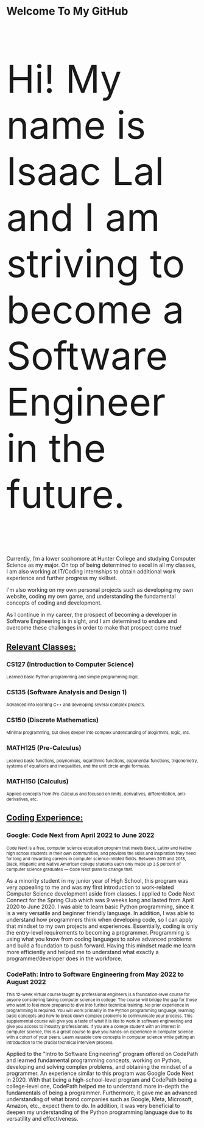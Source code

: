 <h1> Welcome To My GitHub </h1>

<p style = "font-size: 100px">
Hi! My name is Isaac Lal and I am striving to become a Software Engineer in the future. 

Currently, I’m a lower sophomore at Hunter College and studying Computer Science as my major. On top of being determined to excel in all my classes, I am also working at IT/Coding internships to obtain additional work experience and further progress my skillset.

I'm also working on my own personal projects such as developing my own website, coding my own game, and understanding the fundamental concepts of coding and development. 

As I continue in my career, the prospect of becoming a developer in Software Engineering is in sight, and I am determined to endure and overcome these challenges in order to make that prospect come true!
</p>

<h2><ins> Relevant Classes: </ins></h2>

<h3> CS127 (Introduction to Computer Science) </h3>

<p style = "font-size:11px"> 
Learned basic Python programming and simple programming logic.
</p>

<h3> CS135 (Software Analysis and Design 1) </h3>

<p style = "font-size:11px"> 
Advanced into learning C++ and developing several complex projects.
</p>

<h3> CS150 (Discrete Mathematics) </h3>

<p style = "font-size:11px"> 
Minimal programming, but dives deeper into complex understanding of alogirthms, logic, etc.
</p>

<h3> MATH125 (Pre-Calculus) </h3>

<p style = "font-size:11px"> 
Learned basic functions, polynomials, logarithmic functions, exponential functions, trigonometry, systems of equations and inequalities, and the unit circle angle formulas. 
</p>

<h3> MATH150 (Calculus) </h3>

<p style = "font-size:11px"> 
Applied concepts from Pre-Calculus and focused on limits, derivatives, differentiation, anti-derivatives, etc. 
</p>

<h2><ins> Coding Experience: </ins></h2>


<h3> Google: Code Next from April 2022 to June 2022 </h3>

<p style = "font-size:11px"> 
Code Next is a free, computer science education program that meets Black, Latinx and Native high school students in their own communities, and provides the skills and inspiration they need for long and rewarding careers in computer science-related fields. Between 2011 and 2018, Black, Hispanic and Native American college students each only made up 3.5 percent of computer science graduates — Code Next plans to change that.

As a minority student in my junior year of High School, this program was very appealing to me and was my first introduction to work-related Computer Science development aside from classes. I applied to Code Next Connect for the Spring Club which was 9 weeks long and lasted from April 2020 to June 2020. I was able to learn basic Python programming, since it is a very versatile and beginner friendly language. In addition, I was able to understand how programmers think when developing code, so I can apply that mindset to my own projects and experiences. Essentially, coding is only the entry-level requirements to becoming a programmer. Programming is using what you know from coding languages to solve advanced problems and build a foundation to push forward. Having this mindset made me learn more efficiently and helped me to understand what exactly a programmer/developer does in the workforce.
</p>


<h3> CodePath: Intro to Software Engineering from May 2022 to August 2022 </h3>

<p style = "font-size:11px"> 
This 12-week virtual course taught by professional engineers is a foundation-level course for anyone considering taking computer science in college. The course will bridge the gap for those who want to feel more prepared to dive into further technical training. No prior experience in programming is required. You will work primarily in the Python programming language, learning basic concepts and how to break down complex problems to communicate your process. This supplemental course will give you a taste of what it is like to work in software engineering and give you access to industry professionals. If you are a college student with an interest in computer science, this is a great course to give you hands-on experience in computer science with a cohort of your peers. Learn valuable core concepts in computer science while getting an introduction to the crucial technical interview process.

Applied to the "Intro to Software Engineering" program offered on CodePath and learned fundamental programming concepts, working on Python, developing and solving complex problems, and obtaining the mindset of a programmer. An experience similar to this program was Google Code Next in 2020. With that being a high-school-level program and CodePath being a college-level one, CodePath helped me to understand more in-depth the fundamentals of being a programmer. Furthermore, it gave me an advanced understanding of what brand companies such as Google, Meta, Microsoft, Amazon, etc., expect them to do. In addition, it was very beneficial to deepen my understanding of the Python programming language due to its versatility and effectiveness. 
</p>
